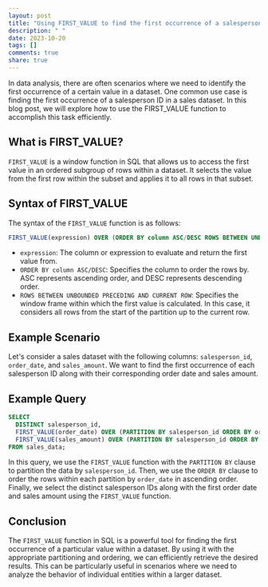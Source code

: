 ```yaml
---
layout: post
title: "Using FIRST_VALUE to find the first occurrence of a salesperson ID in a dataset"
description: " "
date: 2023-10-20
tags: []
comments: true
share: true
---
```


In data analysis, there are often scenarios where we need to identify the first occurrence of a certain value in a dataset. One common use case is finding the first occurrence of a salesperson ID in a sales dataset. In this blog post, we will explore how to use the FIRST_VALUE function to accomplish this task efficiently.

## What is FIRST_VALUE?

`FIRST_VALUE` is a window function in SQL that allows us to access the first value in an ordered subgroup of rows within a dataset. It selects the value from the first row within the subset and applies it to all rows in that subset.

## Syntax of FIRST_VALUE

The syntax of the `FIRST_VALUE` function is as follows:

```sql
FIRST_VALUE(expression) OVER (ORDER BY column ASC/DESC ROWS BETWEEN UNBOUNDED PRECEDING AND CURRENT ROW)
```

- `expression`: The column or expression to evaluate and return the first value from.
- `ORDER BY column ASC/DESC`: Specifies the column to order the rows by. ASC represents ascending order, and DESC represents descending order.
- `ROWS BETWEEN UNBOUNDED PRECEDING AND CURRENT ROW`: Specifies the window frame within which the first value is calculated. In this case, it considers all rows from the start of the partition up to the current row.

## Example Scenario

Let's consider a sales dataset with the following columns: `salesperson_id`, `order_date`, and `sales_amount`. We want to find the first occurrence of each salesperson ID along with their corresponding order date and sales amount.

## Example Query

```sql
SELECT 
  DISTINCT salesperson_id,
  FIRST_VALUE(order_date) OVER (PARTITION BY salesperson_id ORDER BY order_date ASC) AS first_order_date,
  FIRST_VALUE(sales_amount) OVER (PARTITION BY salesperson_id ORDER BY order_date ASC) AS first_sales_amount
FROM sales_data;
```

In this query, we use the `FIRST_VALUE` function with the `PARTITION BY` clause to partition the data by `salesperson_id`. Then, we use the `ORDER BY` clause to order the rows within each partition by `order_date` in ascending order. Finally, we select the distinct salesperson IDs along with the first order date and sales amount using the `FIRST_VALUE` function.

## Conclusion

The `FIRST_VALUE` function in SQL is a powerful tool for finding the first occurrence of a particular value within a dataset. By using it with the appropriate partitioning and ordering, we can efficiently retrieve the desired results. This can be particularly useful in scenarios where we need to analyze the behavior of individual entities within a larger dataset.